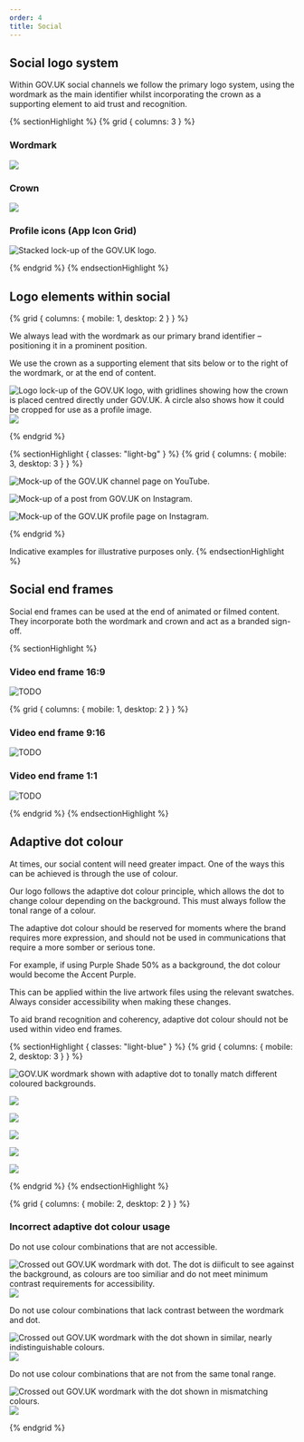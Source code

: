 ```yaml
---
order: 4
title: Social
---
```


<section>

## Social logo system

Within GOV.UK social channels we follow the primary logo system, using the wordmark as the main identifier whilst incorporating the crown as a supporting element to aid trust and recognition.

{% sectionHighlight %}
{% grid { columns: 3 } %}

<div class="flex-center flex-end">

### Wordmark

<!-- TODO: duplicated file also in ../app -->

![](./wordmark-on-blue.svg)

</div>

<div class="flex-center flex-end">

### Crown

<!-- TODO: duplicated file also in ../app -->

![](./crown-on-blue.svg)

</div>

<div class="flex-center flex-end">

### Profile icons (App Icon Grid)

![Stacked lock-up of the GOV.UK logo.](./profile-icon-on-blue.svg)

</div>
{% endgrid %}
{% endsectionHighlight %}

</section>
<section>

## Logo elements within social

{% grid { columns: { mobile: 1, desktop: 2 } } %}

<div>

We always lead with the wordmark as our primary brand identifier – positioning it in a prominent position.

We use the crown as a supporting element that sits below or to the right of the wordmark, or at the end of content.

</div>

<div class="flex-center">

![Logo lock-up of the GOV.UK logo, with gridlines showing how the crown is placed centred directly under GOV.UK. A circle also shows how it could be cropped for use as a profile image.](./profile-icon-lines.svg) ![](./profile-icon.svg)

</div>
{% endgrid %}

{% sectionHighlight { classes: "light-bg" } %}
{% grid { columns: { mobile: 3, desktop: 3 } } %}

![Mock-up of the GOV.UK channel page on YouTube.](./youtube-example.png)

![Mock-up of a post from GOV.UK on Instagram.](./insta-example.png)

![Mock-up of the GOV.UK profile page on Instagram.](./facebook-example.png)

{% endgrid %}

Indicative examples for illustrative purposes only.
{% endsectionHighlight %}

</section>
<section>

## Social end frames

Social end frames can be used at the end of animated or filmed content. They incorporate both the wordmark and crown and act as a branded sign-off.

{% sectionHighlight %}

<div>

### Video end frame 16:9

<div class="img-border">

![TODO](./end-frame-1920x1080.gif)

</div>
</div>

{% grid { columns: { mobile: 1, desktop: 2 } } %}

<div>

### Video end frame 9:16

<div class="img-border">

![TODO](./end-frame-1080x1920.gif)

</div>
</div>
<div>

### Video end frame 1:1

<div class="img-border">

![TODO](./end-frame-1080x1080.gif)</div>

</div>
{% endgrid %}
{% endsectionHighlight %}
</section>
<section>

## Adaptive dot colour

At times, our social content will need greater impact. One of the ways this can be achieved is through the use of colour.

Our logo follows the adaptive dot colour principle, which allows the dot to change colour depending on the background. This must always follow the tonal range of a colour.

The adaptive dot colour should be reserved for moments where the brand requires more expression, and should not be used in communications that require a more somber or serious tone.

For example, if using Purple Shade 50% as a background, the dot colour would become the Accent Purple.

This can be applied within the live artwork files using the relevant swatches. Always consider accessibility when making these changes.

To aid brand recognition and coherency, adaptive dot colour should not be used within video end frames.

{% sectionHighlight { classes: "light-blue" } %}
{% grid { columns: { mobile: 2, desktop: 3 } } %}

<div class="img-fit">

![GOV.UK wordmark shown with adaptive dot to tonally match different coloured backgrounds.](./adaptive-primary-blue.svg)

</div>
<div class="img-fit">

![](./adaptive-primary-green.svg)

</div>
<div class="img-fit">

![](./adaptive-shade50-blue.svg)

</div> 
<div class="img-fit">

![](./adaptive-shade50-purple.svg)

</div>
<div class="img-fit">

![](./adaptive-shade50-red.svg)

</div>
<div class="img-fit">

![](./adaptive-shade50-teal.svg)

</div>
{% endgrid %}
{% endsectionHighlight %}

{% grid { columns: { mobile: 2, desktop: 2 } } %}

<div class="border">

### Incorrect adaptive dot colour usage

Do not use colour combinations that are not accessible.

</div>

<div class="img-fit">

![Crossed out GOV.UK wordmark with dot. The dot is diificult to see against the background, as colours are too similiar and do not meet minimum contrast requirements for accessibility.](./incorrect-not-accessible-1.svg) ![](./incorrect-not-accessible-2.svg)

</div>

<div class="border">

Do not use colour combinations that lack contrast between the wordmark and dot.

</div>

<div class="img-fit">

![Crossed out GOV.UK wordmark with the dot shown in similar, nearly indistinguishable colours.](./incorrect-low-contrast-1.svg) ![](./incorrect-low-contrast-2.svg)

</div>

<div class="border">

Do not use colour combinations that are not from the same tonal range.

</div>
<div class="img-fit">

![Crossed out GOV.UK wordmark with the dot shown in mismatching colours.](./incorrect-tonal-1.svg) ![](./incorrect-tonal-2.svg)

</div>
{% endgrid %}
</section>
